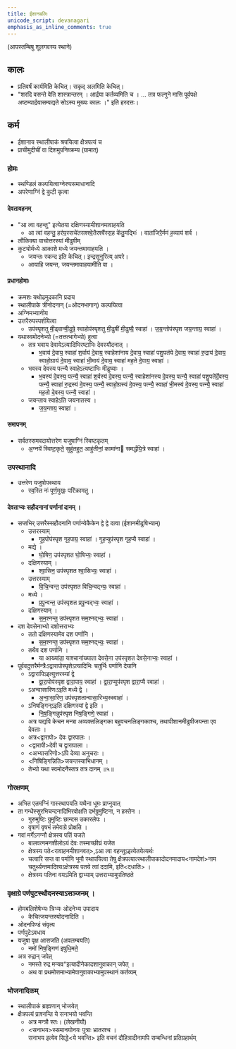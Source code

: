 ```yaml
---
title: ईशानबलिः
unicode_script: devanagari
emphasis_as_inline_comments: true
---
```


(आपस्तम्बिषु शूलगवस्य स्थाने)

## कालः
- प्रतिवर्षं कार्यमिति केचित्। सकृद् अलमिति केचित्।
- "शरदि वसन्ते वेति शास्त्रान्तरम् । आर्द्रया कर्तव्यमिति च । … तत्र फल्गुने मासि पूर्वपक्षे  
अष्टम्यार्द्रयासम्पद्यते सोऽस्य मुख्यः कालः ।" इति हरदत्तः।

## कर्म
- ईशानाय स्थालीपाकं श्रपयित्वा क्षैत्रपत्यं च
- प्राचीमुदीचीं वा दिशमुपनिष्क्रम्य (ग्रामात्)

### होमः
- स्थण्डिलं कल्पयित्वाग्नेरुपसमाधानादि
- अपरेणाग्निं द्वे कुटी कृत्वा

#### देवतावहनम्
- "आ त्वा वहन्तु" इत्येतया दक्षिणस्यामीशानमावाहयति
  - आ त्वा॑ वहन्तु॒ हर॑य॒स्सचे॑तसश्श्वे॒तैरश्वै॑स्स॒ह के॑तु॒मद्भिः॑ । वाता॑जिरै॒र्मम॑ ह॒व्याय॑ शर्व ।
- लौकिक्या वाचोत्तरस्यां मीढुषीम्
- कुट्योर्मध्ये आकाशे मध्ये जयन्तमावाहयति ।
  - जयन्तः स्कन्द इति केचित्। इन्द्रसूनुरित्य् अपरे।
  - आयाहि जयन्त, जयन्तमावाहयामीति वा ।

#### प्रधानहोमाः
- क्रमशः यथोढमुदकानि प्रदाय
- स्थालीपाके त्रीनोदनान् (=ओदनभागान्) कल्पयित्वा
- अग्निमभ्यानीय
- उत्तरैरुपस्पर्शयित्वा
  - उप॑स्पृशतु मी॒ढ्वान्मी॒ढुषे॒ स्वाहोप॑स्पृशतु मी॒ढुषी॑ मी॒ढुष्यै॒ स्वाहा॑ । ज॒य॒न्तोप॑स्पृश जय॒न्ताय॒ स्वाहा॑ ।
- यथास्वमोदनेभ्यो (=तत्तत्भागेभ्यो) हुत्वा
  - तत्र भवाय देवायेऽत्यादिभिरष्टाभिः देवस्यौदनात् ।
    - भ॒वाय॑ दे॒वाय॒ स्वाहा॑ श॒र्वाय॑ दे॒वाय॒ स्वाहेशा॑नाय दे॒वाय॒ स्वाहा॑ पशु॒पत॑ये दे॒वाय॒ स्वाहा॑ रु॒द्राय॑ दे॒वाय॒ स्वाहो॒ग्राय॑ दे॒वाय॒ स्वाहा॑ भी॒माय॑ दे॒वाय॒ स्वाहा॑ मह॒ते दे॒वाय॒ स्वाहा॑ ।
  - भवस्य देवस्य पत्न्यै स्वाहेऽत्यष्टाभिः मीढुष्याः ।
    - भ॒वस्य॑ दे॒वस्य॒ पत्न्यै॒ स्वाहा॑ श॒र्वस्य॑ दे॒वस्य॒ पत्न्यै॒ स्वाहेशा॑नस्य दे॒वस्य॒ पत्न्यै॒ स्वाहा॑ पशु॒पते॑र्दे॒वस्य॒ पत्न्यै॒ स्वाहा॑ रु॒द्रस्य॑ दे॒वस्य॒ पत्न्यै॒ स्वाहो॒ग्रस्य॑ दे॒वस्य॒ पत्न्यै॒ स्वाहा॑ भी॒मस्य॑ दे॒वस्य॒ पत्न्यै॒ स्वाहा॑ मह॒तो दे॒वस्य॒ पत्न्यै॒ स्वाहा॑ ।
  - जयन्ताय स्वाहेऽति जयनातस्य ।
    - ज॒य॒न्ताय॒ स्वाहा॑ ।

#### समापनम्
- सर्वतस्समवदायोत्तरेण यजुषाग्निं स्विष्टकृतम्
  - अ॒ग्नये॑ स्विष्ट॒कृते॒ सुहु॑तहुत॒ आहु॑तीनां॒ कामा॑ना समर्द्धयि॒त्रे स्वाहा॑ ।


### उपस्थानादि
- उत्तरेण यजुषोपस्थाय
  - स्व॒स्ति नः॑ पूर्ण॒मुखः॒ परि॑क्रामतु ।

#### देवताभ्यः सहौदनानां पर्णानां दानम् ।
- सप्तभिर् उत्तरैस्सहौदनानि पर्णान्येकैकेन द्वे द्वे दत्वा (ईशानमीढुषिभ्याम्)
  - उत्तरस्याम्
    - गृ॒ह॒पोप॑स्पृश गृह॒पाय॒ स्वाहा॑ । गृ॒ह॒प्युप॑स्पृश गृह॒प्यै स्वाहा॑ ।
  - मद्ये ।
    - घो॒षिण॒ उप॑स्पृशत घो॒षिभ्यः॒ स्वाहा॑ ।
  - दक्षिणस्याम् ।
    -  श्वा॒सिन॒ उप॑स्पृशत श्वा॒सिभ्यः॒ स्वाहा॑ ।
  - उत्तरस्याम्
    - वि॒चि॒न्वन्त॒ उप॑स्पृशत विचि॒न्वद्भ्यः॒ स्वाहा॑ ।
  - मध्ये ।
    -  प्र॒पु॒न्वन्त॒ उप॑स्पृशत प्रपु॒न्वद्भ्यः॒ स्वाहा॑ ।
  - दक्षिणस्याम् ।
    - स॒म॒श्नन्त॒ उप॑स्पृशत सम॒श्नद्भ्यः॒ स्वाहा॑ ।
- दश देवसेनाभ्यो दशोत्तराभ्यः
  - ततो दक्षिणस्यामेव दश पर्णानि ।
    - स॒म॒श्नन्त॒ उप॑स्पृशत सम॒श्नद्भ्यः॒ स्वाहा॑ ।
  - तथैव दश पर्णानि ।
    - या आख्या॑ता॒ याश्चाना॑ख्याता देवसे॒ना उप॑स्पृशत देवसे॒नाभ्यः॒ स्वाहा॑ ।
- पूर्ववदुत्तरैर्मन्त्रैःऽद्वारापोस्पृशेऽत्यादिभिः चतुर्भिः पर्णानि देयानि
  - ऽद्वारापिऽइत्युत्तरस्यां द्वे
    - द्वा॒रा॒पोप॑स्पृश द्वारा॒पाय॒ स्वाहा॑ । द्वा॒रा॒प्युप॑स्पृश द्वारा॒प्यै स्वाहा॑ ।
  - ऽअन्वासारिणःऽइति मध्ये द्वे ।
    -  अ॒न्वा॒सा॒रिण॒ उप॑स्पृशतान्वासा॒रिभ्य॒स्स्वाहा॑ ।
  - ऽनिषङ्गिन्ऽइति दक्षिणस्यां द्वे इति ।
    - नि॒ष॒ङ्गिन्नुप॑स्पृश निष॒ङ्गिणे॒ स्वाहा॑ ।
  - अत्र यद्यपि केचन मन्त्रा अव्यक्तलिङ्गका बहुवचनलिङ्गकाश्च, तथापीशानमीढुषीजयन्ता एव देवताः ।
  - अत्र<द्वारापो> देवः द्वारपालः ।
  - <द्वारापी>देवी च द्वारापाला ।
  - <अभ्यासरिणो>ऽपि देव्या अनुचराः ।
  - <निषिङ्गिन्निति>जयन्तस्याभिधानम् ।
  - तेभ्यो यथा स्वमोदनैस्तत्र तत्र दानम् ॥५॥

### गोरक्षणम्
- अभित एतमग्निं गास्स्थापयति यथैना धूमः प्राप्नुयात्
- ता गन्धैस्सुरभिचन्दनादिभिरवोक्षति दर्भग्रुमुष्टिना, न हस्तेन ।
  - गुरुमुष्टिः ग्रुमुष्टिः छान्दस उकारलेपः ।
  - वृषाणं वृषभं तमेवाग्रे प्रोक्षति ।
- गवां मर्गेऽनग्नौ क्षेत्रस्य पतिं यजते
  - बालवत्गमनशीलोऽयं देवः तस्माच्छीघ्रं यजेत
  - क्षेत्रस्य पते<रावाहनमीशानवत्>,ऽआ त्वा वहन्तुऽइत्येतयेत्यर्थः
  - चत्वारि सप्त वा पर्मानि भूमौ स्थापयित्वा तेषु क्षैत्रपत्यात्स्थालीपाकादोदनमादाय<नामदेशं>नाम चतुर्थ्यन्तमादिश्यऽक्षेत्रस्य पतये त्वां ददामि, इति<दधाति> ।
  - क्षेत्रस्य पतिना वयऽमिति द्वाभ्याम् उत्तराभ्यामुपतिष्ठते

### वृक्षाग्रे पर्णपुटस्थौदनस्याऽसञ्जनम् ।
- होमबलिशेषेभ्यः त्रिभ्यः ओदनेभ्य उपादाय
  - केचित्जयन्तस्योदनादिति ।
- ओदनपिण्डं संवृत्य
- पर्णपुटेऽवधाय
- यजुषा वृक्ष आसजति (अवलम्बयति)
  - नमो॑ निष॒ङ्गिण॑ इषुधि॒मते॒
- अत्र रुद्रान् जपेत्
  - नमस्ते रुद्र मन्यव"इत्यादीनेकादशानुवाकान् जपेत् ।
  - अथ वा प्रथमोत्तमाभ्यामेवानुवाकाभ्यामुपस्थानं कर्तव्यम्

### भोजनादिकम्
- स्थालीपाकं ब्राह्मणान् भोजयेत्
- क्षैत्रपत्यं प्राश्नन्ति ये सनाभयो भवन्ति
  - अत्र मन्त्रौ स्तः। (लेखनीयौ)
  - <सनाभय>स्समानयोनयः पुत्राः भ्रातरश्च ।  
सनाभय इत्येव सिद्धे<ये भवन्ति> इति वचनं दौहित्रादीनामपि सम्बन्धिनां प्रतिग्रहार्थम्

